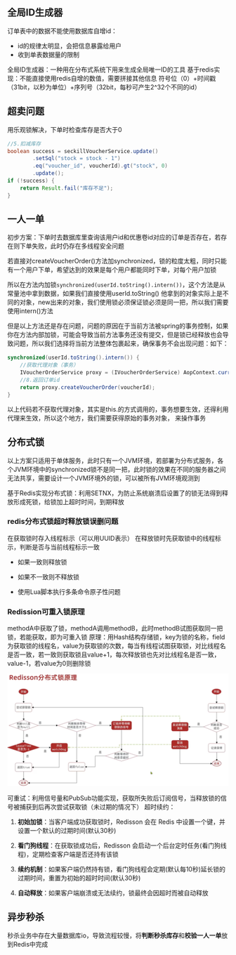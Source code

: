 ## 全局ID生成器
订单表中的数据不能使用数据库自增id：
- id的规律太明显，会把信息暴露给用户
- 收到单表数据量的限制

全局ID生成器：一种用在分布式系统下用来生成全局唯一ID的工具
基于redis实现：不能直接使用redis自增的数值，需要拼接其他信息
符号位（0）+时间戳（31bit，以秒为单位）+序列号（32bit，每秒可产生2^32个不同的id）

## 超卖问题
用乐观锁解决，下单时检查库存是否大于0
```java
//5.扣减库存  
boolean success = seckillVoucherService.update()  
        .setSql("stock = stock - 1")  
        .eq("voucher_id", voucherId).gt("stock", 0)  
        .update();  
if (!success) {  
    return Result.fail("库存不足");  
}
```

## 一人一单
初步方案：下单时去数据库里查询该用户id和优惠卷id对应的订单是否存在，若存在则下单失败，此时仍存在多线程安全问题

若直接对createVoucherOrder()方法加synchronized，锁的粒度太粗，同时只能有一个用户下单，希望达到的效果是每个用户都能同时下单，对每个用户加锁

所以在方法内加锁`synchronized(userId.toString().intern())`，这个方法是从常量池中拿到数据，如果我们直接使用userId.toString() 他拿到的对象实际上是不同的对象，new出来的对象，我们使用锁必须保证锁必须是同一把，所以我们需要使用intern()方法

但是以上方法还是存在问题，问题的原因在于当前方法被spring的事务控制，如果你在方法内部加锁，可能会导致当前方法事务还没有提交，但是锁已经释放也会导致问题，所以我们选择将当前方法整体包裹起来，确保事务不会出现问题：如下：

```java
synchronized(userId.toString().intern()) {  
    //获取代理对象（事务）  
    IVoucherOrderService proxy = (IVoucherOrderService) AopContext.currentProxy();  
    //8.返回订单id  
    return proxy.createVoucherOrder(voucherId);  
}
```
以上代码若不获取代理对象，其实是this.的方式调用的，事务想要生效，还得利用代理来生效，所以这个地方，我们需要获得原始的事务对象， 来操作事务

## 分布式锁
以上方案只适用于单体服务，此时只有一个JVM环境，若部署为分布式服务，各个JVM环境中的synchronized锁不是同一把，此时锁的效果在不同的服务器之间无法共享，需要设计一个JVM环境外的锁，可以被所有JVM环境观测到

基于Redis实现分布式锁：利用SETNX，为防止系统崩溃后设置了的锁无法得到释放形成死锁，给锁加上超时时间，到期释放

### redis分布式锁超时释放锁误删问题
在获取锁时存入线程标示（可以用UUID表示） 在释放锁时先获取锁中的线程标示，判断是否与当前线程标示一致

-   如果一致则释放锁
    
-   如果不一致则不释放锁

-   使用Lua脚本执行多条命令原子性问题

### Redission可重入锁原理
methodA中获取了锁，methodA调用methodB，此时methodB试图获取同一把锁，若能获取，即为可重入锁
原理：用Hash结构存储锁，key为锁的名称，field为获取锁的线程名，value为获取锁的次数，每当有线程试图获取锁，对比线程名是否一致，若一致则获取锁且value+1，每次释放锁也先对比线程名是否一致，value-1，若value为0则删除锁

![输入图片说明](/imgs/2025-04-06/XmHWWNF2QQLFnbMk.png)

可重试：利用信号量和PubSub功能实现，获取所失败后订阅信号，当释放锁的信号被捕获到后再次尝试获取锁（未过期的情况下）
超时续约：
1.  **初始加锁**：当客户端成功获取锁时，Redisson 会在 Redis 中设置一个键，并设置一个默认的过期时间(默认30秒)
    
2.  **看门狗线程**：在获取锁成功后，Redisson 会启动一个后台定时任务(看门狗线程)，定期检查客户端是否还持有该锁
    
3.  **续约机制**：如果客户端仍然持有锁，看门狗线程会定期(默认每10秒)延长锁的过期时间，重置为初始的超时时间(默认30秒)
    
4.  **自动释放**：如果客户端崩溃或无法续约，锁最终会因超时而被自动释放

## 异步秒杀
秒杀业务中存在大量数据库io，导致流程较慢，将**判断秒杀库存**和**校验一人一单**放到Redis中完成

<!--stackedit_data:
eyJoaXN0b3J5IjpbLTE4ODQ4Njk4MDIsLTQxMDI1ODAxMSw3OD
AxNDkzNDYsMTI4ODAwMjI0NCwxNTEzNzMwNDEsODAxMzgxMSwx
NTExMzgxNjIyLC00NzQ5NzQyNywxNzg0MDI1ODIwLC0xNjUzMD
M0NDFdfQ==
-->